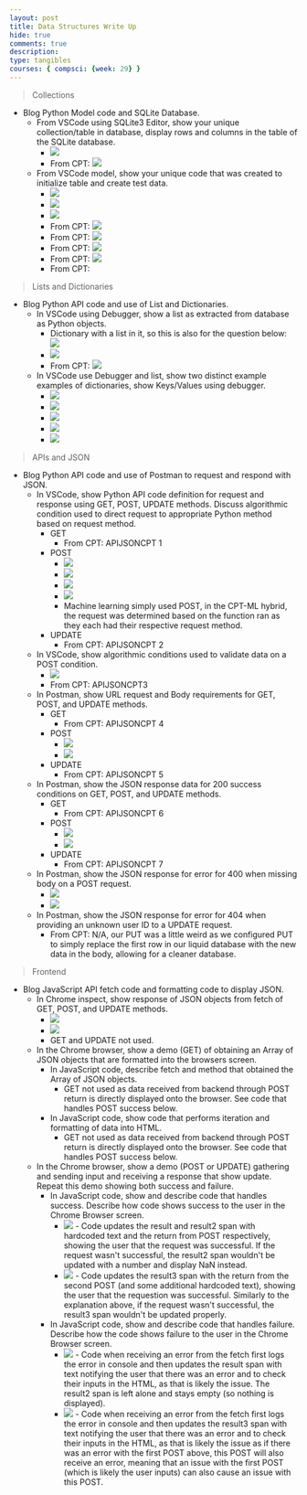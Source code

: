 ```yaml
---
layout: post
title: Data Structures Write Up
hide: true
comments: true
description: 
type: tangibles
courses: { compsci: {week: 29} }
---
```


> Collections
- Blog Python Model code and SQLite Database.
    - From VSCode using SQLite3 Editor, show your unique collection/table in database, display rows and columns in the table of the SQLite database.
        - <img src="https://i.postimg.cc/mD1zwY7g/Collections-1.png">
        - From CPT: <img src="https://i.postimg.cc/yY5GcYLy/Collections-CPT-1.png">
    - From VSCode model, show your unique code that was created to initialize table and create test data.
        - <img src="https://i.postimg.cc/PrQL2rvY/Collections-2.png">
        - <img src="https://i.postimg.cc/MKSM7jHz/Collections-3.png">
        - <img src="https://i.postimg.cc/3rp00ZKL/Collections-4.png">
        - From CPT: <img src="https://i.postimg.cc/ZRTs49q4/Collections-CPT-2.png">
        - From CPT: <img src="https://i.postimg.cc/3wQbff5y/Collections-CPT-3.png">
        - From CPT: <img src="https://i.postimg.cc/zDx6DkWM/Collections-CPT-4.png">
        - From CPT: <img src="https://i.postimg.cc/Gmy5QwNw/Collections-CPT-5.png">
        - From CPT: <img src="">

> Lists and Dictionaries
- Blog Python API code and use of List and Dictionaries.
    - In VSCode using Debugger, show a list as extracted from database as Python objects.
        - Dictionary with a list in it, so this is also for the question below: <img src="https://i.postimg.cc/DZG0s2KW/List-Dictionary-1.png">
        - <img src="https://i.postimg.cc/wMdvQS6w/List-Dictionary-2.png">
        - From CPT: <img src="https://i.postimg.cc/4NnMYhQ3/List-Dictionaries-CPT-1.png">
    - In VSCode use Debugger and list, show two distinct example examples of dictionaries, show Keys/Values using debugger.
        - <img src="https://i.postimg.cc/5yqt7nyb/List-Dictionary-3.png">
        - <img src="https://i.postimg.cc/v8WDZHzk/List-Dictionary-4.png">
        - <img src="https://i.postimg.cc/m2BkzfpD/List-Dictionary-5.png">
        - <img src="https://i.postimg.cc/Wb830Wx7/List-Dictionary-6.png">
        - <img src="https://i.postimg.cc/ht3t5JDz/List-Dictionary-7.png">

> APIs and JSON
- Blog Python API code and use of Postman to request and respond with JSON.
    - In VSCode, show Python API code definition for request and response using GET, POST, UPDATE methods. Discuss algorithmic condition used to direct request to appropriate Python method based on request method.
        - GET
            - From CPT: APIJSONCPT 1
        - POST
            - <img src="https://i.postimg.cc/NMZTqJQX/APIJSON-1.png">
            - <img src="https://i.postimg.cc/W1Skbb2T/APIJSON-2.png">
            - <img src="https://i.postimg.cc/3J5ptcS5/APIJSON-3.png">
            - <img src="https://i.postimg.cc/BnJF01fm/APIJSON-4.png">
            - Machine learning simply used POST, in the CPT-ML hybrid, the request was determined based on the function ran as they each had their respective request method.
        - UPDATE
            - From CPT: APIJSONCPT 2
    - In VSCode, show algorithmic conditions used to validate data on a POST condition.
        - <img src="https://i.postimg.cc/WzrZ2G4H/APIJSON-5.png">
        - From CPT: APIJSONCPT3
    - In Postman, show URL request and Body requirements for GET, POST, and UPDATE methods.
        - GET
            - From CPT: APIJSONCPT 4
        - POST
            - <img src="https://i.postimg.cc/yYmRtytJ/APIJSON-6.png">
            - <img src="https://i.postimg.cc/xjbMy2P3/APIJSON-7.png">
        - UPDATE
            - From CPT: APIJSONCPT 5
    - In Postman, show the JSON response data for 200 success conditions on GET, POST, and UPDATE methods.
        - GET
            - From CPT: APIJSONCPT 6
        - POST
            - <img src="https://i.postimg.cc/FKRJf5Rc/APIJSON-8.png">
            - <img src="https://i.postimg.cc/pd65zGhS/APIJSON-9.png">
        - UPDATE
            - From CPT: APIJSONCPT 7
    - In Postman, show the JSON response for error for 400 when missing body on a POST request.
        - <img src="https://i.postimg.cc/qqftZNGX/APIJSON-10.png">
        - <img src="https://i.postimg.cc/HnQJGTZG/APIJSON-11.png">
    - In Postman, show the JSON response for error for 404 when providing an unknown user ID to a UPDATE request.
        - From CPT: N/A, our PUT was a little weird as we configured PUT to simply replace the first row in our liquid database with the new data in the body, allowing for a cleaner database.

> Frontend
- Blog JavaScript API fetch code and formatting code to display JSON.
    - In Chrome inspect, show response of JSON objects from fetch of GET, POST, and UPDATE methods.
        - <img src="https://i.postimg.cc/pLddCQHM/Frontend-1.png">
        - <img src="https://i.postimg.cc/cJgLysCD/Frontend-2.png">
        - GET and UPDATE not used.
    - In the Chrome browser, show a demo (GET) of obtaining an Array of JSON objects that are formatted into the browsers screen.
        - In JavaScript code, describe fetch and method that obtained the Array of JSON objects.
            - GET not used as data received from backend through POST return is directly displayed onto the browser. See code that handles POST success below.
        - In JavaScript code, show code that performs iteration and formatting of data into HTML.
            - GET not used as data received from backend through POST return is directly displayed onto the browser. See code that handles POST success below.
    - In the Chrome browser, show a demo (POST or UPDATE) gathering and sending input and receiving a response that show update. Repeat this demo showing both success and failure.
        - In JavaScript code, show and describe code that handles success. Describe how code shows success to the user in the Chrome Browser screen.
            - <img src="https://i.postimg.cc/7LffH3sn/Frontend-3.png">
                - Code updates the result and result2 span with hardcoded text and the return from POST respectively, showing the user that the request was successful. If the request wasn't successful, the result2 span wouldn't be updated with a number and display NaN instead.
            - <img src="https://i.postimg.cc/dVQhXPGX/Frontend-4.png">
                - Code updates the result3 span with the return from the second POST (and some additional hardcoded text), showing the user that the requestion was successful. Similarly to the explanation above, if the request wasn't successful, the result3 span wouldn't be updated properly.
        - In JavaScript code, show and describe code that handles failure. Describe how the code shows failure to the user in the Chrome Browser screen.
            - <img src="https://i.postimg.cc/6qQNNXfj/Frontend-5.png">
                - Code when receiving an error from the fetch first logs the error in console and then updates the result span with text notifying the user that there was an error and to check their inputs in the HTML, as that is likely the issue. The result2 span is left alone and stays empty (so nothing is displayed).
            - <img src="https://i.postimg.cc/1XY1mjW9/Frontend-6.png">
                - Code when receiving an error from the fetch first logs the error in console and then updates the result3 span with text notifying the user that there was an error and to check their inputs in the HTML, as that is likely the issue as if there was an error with the first POST above, this POST will also receive an error, meaning that an issue with the first POST (which is likely the user inputs) can also cause an issue with this POST.